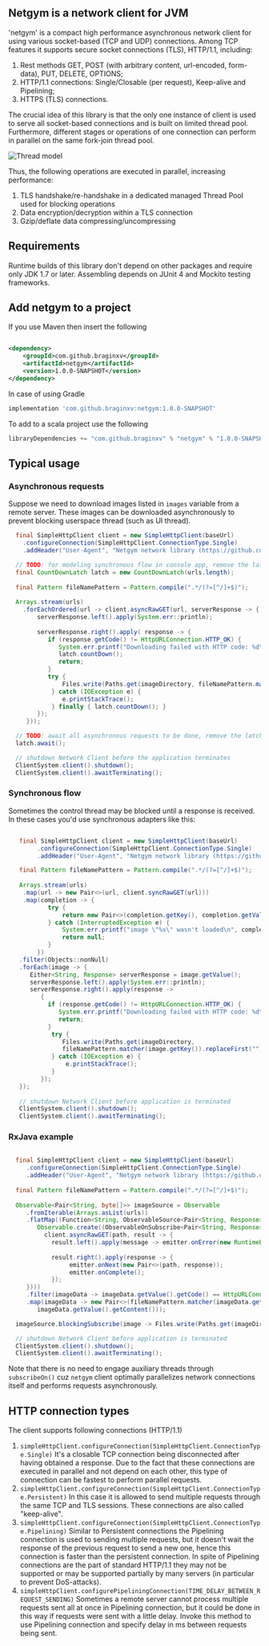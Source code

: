 ## __Netgym__ is a network client for JVM

'netgym' is a compact high performance asynchronous network client for using various socket-based (TCP and UDP) connections.
Among TCP features it supports secure socket connections (TLS), HTTP/1.1, including:

1. Rest methods GET, POST (with arbitrary content, url-encoded, form-data), PUT, DELETE, OPTIONS;
1. HTTP/1.1 connections: Single/Closable (per request), Keep-alive and Pipelining;
1. HTTPS (TLS) connections.

The crucial idea of this library is that the only one instance of client is used to serve all socket-based connections and is built on
limited thread pool. Furthermore, different stages or operations of one connection can perform in parallel on the same
 fork-join thread pool.

![Thread model](images/netgym_thread_model.png)

Thus, the following operations are executed in parallel, increasing performance:

1. TLS handshake/re-handshake in a dedicated managed Thread Pool used for blocking operations
1. Data encryption/decryption within a TLS connection
1. Gzip/deflate data compressing/uncompressing

## Requirements

Runtime builds of this library don't depend on other packages and require only JDK 1.7 or later. Assembling
depends on JUnit 4 and Mockito testing frameworks.

## Add netgym to a project

If you use Maven then insert the following

```xml

<dependency>
    <groupId>com.github.braginxv</groupId>
    <artifactId>netgym</artifactId>
    <version>1.0.0-SNAPSHOT</version>
</dependency>
```

In case of using Gradle

```groovy
implementation 'com.github.braginxv:netgym:1.0.0-SNAPSHOT'
```

To add to a scala project use the following

```scala
libraryDependencies += "com.github.braginxv" % "netgym" % "1.0.0-SNAPSHOT"
```

## Typical usage

### Asynchronous requests

Suppose we need to download images listed in `images` variable from a remote server. These images can be downloaded 
asynchronously to prevent blocking userspace thread (such as UI thread).

```java
  final SimpleHttpClient client = new SimpleHttpClient(baseUrl)
    .configureConnection(SimpleHttpClient.ConnectionType.Single)
    .addHeader("User-Agent", "Netgym network library (https://github.com/braginxv/netgym)");

  // TODO: for modeling synchronous flow in console app, remove the latch in production app
  final CountDownLatch latch = new CountDownLatch(urls.length);
  
  final Pattern fileNamePattern = Pattern.compile(".*/(?=[^/]+$)");
  
  Arrays.stream(urls)
    .forEachOrdered(url -> client.asyncRawGET(url, serverResponse -> {
        serverResponse.left().apply(System.err::println);
        
        serverResponse.right().apply( response -> {
           if (response.getCode() != HttpURLConnection.HTTP_OK) {
              System.err.printf("Downloading failed with HTTP code: %d\n", response.getCode());
              latch.countDown();
              return;
           }
           try {
               Files.write(Paths.get(imageDirectory, fileNamePattern.matcher(url).replaceFirst("")), response.getContent());
            } catch (IOException e) {
               e.printStackTrace();
            } finally { latch.countDown(); }
        });
     }));

  // TODO: await all asynchronous requests to be done, remove the latch in production app
  latch.await();

  // shutdown Network Client before the application terminates
  ClientSystem.client().shutdown();
  ClientSystem.client().awaitTerminating();   
```

### Synchronous flow

Sometimes the control thread may be blocked until a response is received. In these cases you'd use synchronous
adapters like this:

```java

   final SimpleHttpClient client = new SimpleHttpClient(baseUrl)
        .configureConnection(SimpleHttpClient.ConnectionType.Single)
        .addHeader("User-Agent", "Netgym network library (https://github.com/braginxv/netgym)");

   final Pattern fileNamePattern = Pattern.compile(".*/(?=[^/]+$)");
   
   Arrays.stream(urls)
    .map(url -> new Pair<>(url, client.syncRawGET(url)))
    .map(completion -> {
           try {
               return new Pair<>(completion.getKey(), completion.getValue().awaitResult());
           } catch (InterruptedException e) {
               System.err.printf("image \"%s\" wasn't loaded\n", completion.getValue());
               return null;
           }
        })
   .filter(Objects::nonNull)
   .forEach(image -> {
      Either<String, Response> serverResponse = image.getValue();
      serverResponse.left().apply(System.err::println);
      serverResponse.right().apply(response ->
         {
           if (response.getCode() != HttpURLConnection.HTTP_OK) {
              System.err.printf("Downloading failed with HTTP code: %d\n", response.getCode());
              return;
           }
            try {
               Files.write(Paths.get(imageDirectory,
               fileNamePattern.matcher(image.getKey()).replaceFirst("")), response.getContent());
            } catch (IOException e) {
                e.printStackTrace();
            }
         });
   });
   
   // shutdown Network Client before application is terminated
   ClientSystem.client().shutdown();
   ClientSystem.client().awaitTerminating();
```

### RxJava example

```java

  final SimpleHttpClient client = new SimpleHttpClient(baseUrl)
     .configureConnection(SimpleHttpClient.ConnectionType.Single)
     .addHeader("User-Agent", "Netgym network library (https://github.com/braginxv/netgym)");
   
  final Pattern fileNamePattern = Pattern.compile(".*/(?=[^/]+$)");
  
  Observable<Pair<String, byte[]>> imageSource = Observable
     .fromIterable(Arrays.asList(urls))
     .flatMap((Function<String, ObservableSource<Pair<String, Response>>>) path ->
        Observable.create((ObservableOnSubscribe<Pair<String, Response>>) emitter ->
          client.asyncRawGET(path, result -> {
            result.left().apply(message -> emitter.onError(new RuntimeException(message)));
      
            result.right().apply(response -> {
                 emitter.onNext(new Pair<>(path, response));
                 emitter.onComplete();
            });
     })))
     .filter(imageData -> imageData.getValue().getCode() == HttpURLConnection.HTTP_OK)
     .map(imageData -> new Pair<>(fileNamePattern.matcher(imageData.getKey()).replaceFirst(""),
        imageData.getValue().getContent()));

  imageSource.blockingSubscribe(image -> Files.write(Paths.get(imageDirectory, image.getKey()), image.getValue()));

  // shutdown Network Client before application is terminated
  ClientSystem.client().shutdown();
  ClientSystem.client().awaitTerminating();
```
Note that there is no need to engage auxiliary threads through `subscribeOn()` cuz `netgym` client optimally
parallelizes network connections itself and performs requests asynchronously.

## HTTP connection types

The client supports following connections (HTTP/1.1)

1. `simpleHttpClient.configureConnection(SimpleHttpClient.ConnectionType.Single)`
   It's a closable TCP connection being disconnected after having obtained a response. Due to the fact that these
   connections are executed in parallel and not depend on each other, this type of connection can be fastest to perform
   parallel requests.
2. `simpleHttpClient.configureConnection(SimpleHttpClient.ConnectionType.Persistent)`
   In this case it is allowed to send multiple requests through the same TCP and TLS sessions. 
   These connections are also called "keep-alive".
3. `simpleHttpClient.configureConnection(SimpleHttpClient.ConnectionType.Pipelining)`
   Similar to Persistent connections the Pipelining connection is used to sending multiple requests, but it doesn't
   wait the response of the previous request to send a new one, hence this connection is faster than the persistent
   connection. In spite of Pipelining connections are the part of standard HTTP/1.1 they may not be supported or
   may be supported partially by many servers (in particular to prevent DoS-attacks).
4. `simpleHttpClient.configurePipeliningConnection(TIME_DELAY_BETWEEN_REQUEST_SENDING)`
   Sometimes a remote server cannot process multiple requests sent all at once in Pipelining connection, but it could be done in this way if
   requests were sent with a little delay. Invoke this method to use Pipelining connection and specify delay in ms between
   requests being sent.
